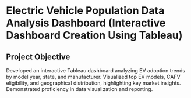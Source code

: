 # Electric Vehicle Population Data Analysis Dashboard (Interactive Dashboard Creation Using Tableau)
## Project Objective
Developed an interactive Tableau dashboard analyzing EV adoption trends by model year, state, and manufacturer. Visualized top EV models, CAFV eligibility, and geographical distribution, highlighting key market insights. Demonstrated proficiency in data visualization and reporting.
